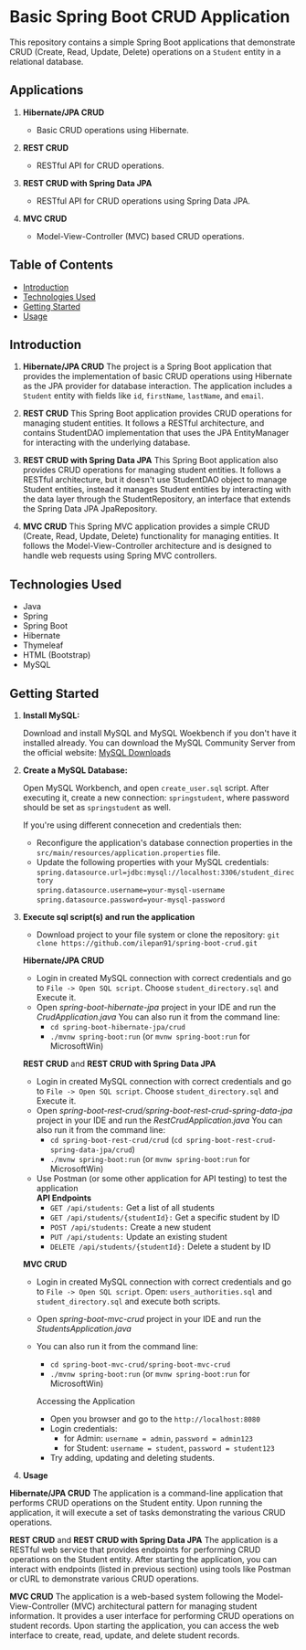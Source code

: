 # Basic Spring Boot CRUD Application

This repository contains a simple Spring Boot applications that demonstrate CRUD (Create, Read, Update, Delete) operations on a `Student` entity in a relational database.

## Applications
   1. **Hibernate/JPA CRUD**
      - Basic CRUD operations using Hibernate.
   
   2. **REST CRUD**
      - RESTful API for CRUD operations.
   
   3. **REST CRUD with Spring Data JPA**
      - RESTful API for CRUD operations using Spring Data JPA.
   
   4. **MVC CRUD**
      - Model-View-Controller (MVC) based CRUD operations.

## Table of Contents
- [Introduction](#introduction)
- [Technologies Used](#technologies-used)
- [Getting Started](#getting-started)
- [Usage](#usage)

## Introduction

 1. **Hibernate/JPA CRUD**
The project is a Spring Boot application that provides the implementation of basic CRUD operations using Hibernate as the JPA provider for database interaction. The application includes a `Student` entity with fields like `id`, `firstName`, `lastName`, and `email`.

2. **REST CRUD**
This Spring Boot application provides CRUD operations for managing student entities. It follows a RESTful architecture, and contains StudentDAO implementation that uses the JPA EntityManager for interacting with the underlying database.

3. **REST CRUD with Spring Data JPA**
This Spring Boot application also provides CRUD operations for managing student entities. It follows a RESTful architecture, but it doesn't use StudentDAO object to manage Student entities, instead it manages Student entities by interacting with the data layer through the StudentRepository, an interface that extends the Spring Data JPA JpaRepository.

 4. **MVC CRUD**
This Spring MVC application provides a simple CRUD (Create, Read, Update, Delete) functionality for managing entities. It follows the Model-View-Controller architecture and is designed to handle web requests using Spring MVC controllers.

## Technologies Used

- Java
- Spring
- Spring Boot
- Hibernate
- Thymeleaf
- HTML (Bootstrap)
- MySQL

## Getting Started

1. **Install MySQL:**

   Download and install MySQL and MySQL Woekbench if you don't have it installed already. You can download the MySQL Community Server from the official website: [MySQL Downloads](https://dev.mysql.com/downloads/mysql/)

2. **Create a MySQL Database:**

   Open MySQL Workbench, and open `create_user.sql` script.
   After executing it, create a new connection: `springstudent`, where password should be set as `springstudent` as well.

   If you're using different connecetion and credentials then:
   - Reconfigure the application's database connection properties in the `src/main/resources/application.properties` file.
   - Update the following properties with your MySQL credentials: <br/>
   `spring.datasource.url=jdbc:mysql://localhost:3306/student_directory` <br/>
   `spring.datasource.username=your-mysql-username` <br/>
   `spring.datasource.password=your-mysql-password`

4. **Execute sql script(s) and run the application**

   - Download project to your file system or clone the repository: `git clone https://github.com/ilepan91/spring-boot-crud.git`

   **Hibernate/JPA CRUD**
   - Login in created MySQL connection with correct credentials and go to `File -> Open SQL script`. Choose `student_directory.sql` and Execute it.
   - Open _spring-boot-hibernate-jpa_ project in your IDE and run the _CrudApplication.java_
     You can also run it from the command line:
        - `cd spring-boot-hibernate-jpa/crud`
        - `./mvnw spring-boot:run` (or `mvnw spring-boot:run` for MicrosoftWin)
     
   **REST CRUD** and **REST CRUD with Spring Data JPA**
   - Login in created MySQL connection with correct credentials and go to `File -> Open SQL script`. Choose `student_directory.sql` and Execute it.
   - Open _spring-boot-rest-crud/spring-boot-rest-crud-spring-data-jpa_ project in your IDE and run the _RestCrudApplication.java_
     You can also run it from the command line:
        - `cd spring-boot-rest-crud/crud` (`cd spring-boot-rest-crud-spring-data-jpa/crud`)
        - `./mvnw spring-boot:run` (or `mvnw spring-boot:run` for MicrosoftWin)
   - Use Postman (or some other application for API testing) to test the application
     <br/>
     **API Endpoints** <br/>
     - `GET /api/students:` Get a list of all students
     - `GET /api/students/{studentId}:` Get a specific student by ID
     - `POST /api/students:` Create a new student
     - `PUT /api/students:` Update an existing student
     - `DELETE /api/students/{studentId}:` Delete a student by ID
   
   **MVC CRUD**
   - Login in created MySQL connection with correct credentials and go to `File -> Open SQL script`. Open: `users_authorities.sql` and `student_directory.sql` and execute both scripts.
   - Open _spring-boot-mvc-crud_ project in your IDE and run the _StudentsApplication.java_
   - You can also run it from the command line:
        - `cd spring-boot-mvc-crud/spring-boot-mvc-crud`
        - `./mvnw spring-boot:run` (or `mvnw spring-boot:run` for MicrosoftWin)
     
     Accessing the Application
     - Open you browser and go to the `http://localhost:8080`
     - Login credentials:
        - for Admin: `username = admin`, `password = admin123`
        - for Student: `username = student`, `password = student123`
     - Try adding, updating and deleting students.    

6. **Usage**
   
**Hibernate/JPA CRUD**
The application is a command-line application that performs CRUD operations on the Student entity. Upon running the application, it will execute a set of tasks demonstrating the various CRUD operations.

**REST CRUD** and **REST CRUD with Spring Data JPA**
The application is a RESTful web service that provides endpoints for performing CRUD operations on the Student entity. After starting the application, you can interact with endpoints (listed in previous section) using tools like Postman or cURL to demonstrate various CRUD operations.

**MVC CRUD**
The application is a web-based system following the Model-View-Controller (MVC) architectural pattern for managing student information. It provides a user interface for performing CRUD operations on student records. Upon starting the application, you can access the web interface to create, read, update, and delete student records.
